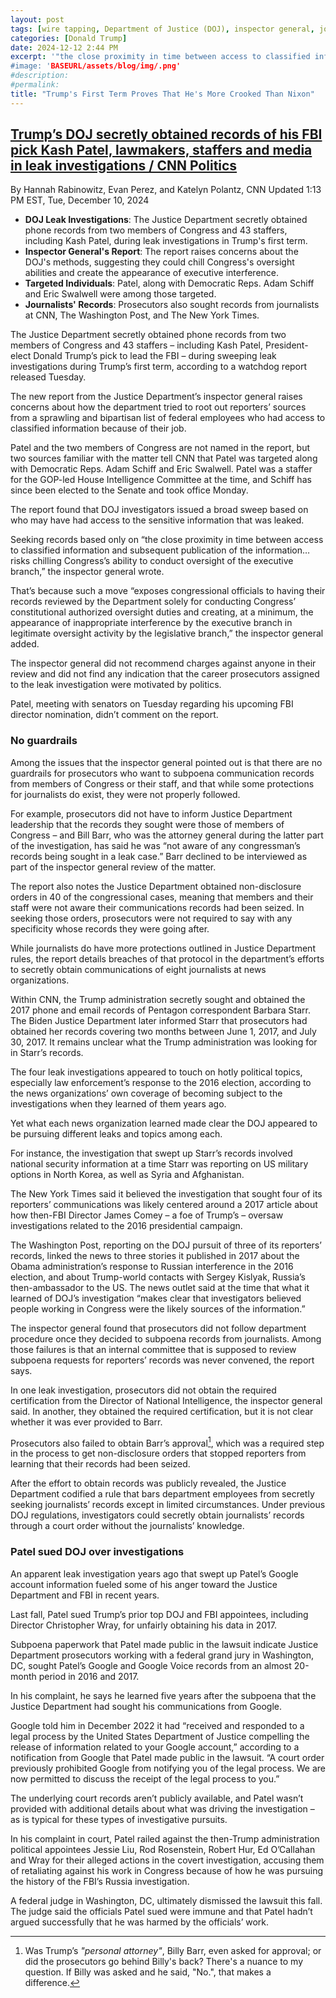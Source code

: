 ```yaml
---
layout: post
tags: [wire tapping, Department of Justice (DOJ), inspector general, journalists, Congress, Weaponizing Justice, politics]
categories: [Donald Trump]
date: 2024-12-12 2:44 PM
excerpt: '"the close proximity in time between access to classified information and subsequent publication of the information… risks chilling Congress’s ability to conduct oversight of the executive branch,” the inspector general wrote."
#image: 'BASEURL/assets/blog/img/.png'
#description:
#permalink:
title: "Trump's First Term Proves That He's More Crooked Than Nixon"
---
```



## [Trump’s DOJ secretly obtained records of his FBI pick Kash Patel, lawmakers, staffers and media in leak investigations / CNN Politics](https://www.cnn.com/2024/12/10/politics/justice-department-spying-congress-patel-trump-ig-report/index.html)

By Hannah Rabinowitz, Evan Perez, and Katelyn Polantz, CNN
Updated 1:13 PM EST, Tue, December 10, 2024

- **DOJ Leak Investigations**: The Justice Department secretly obtained phone records from two members of Congress and 43 staffers, including Kash Patel, during leak investigations in Trump's first term.
- **Inspector General's Report**: The report raises concerns about the DOJ's methods, suggesting they could chill Congress's oversight abilities and create the appearance of executive interference.
- **Targeted Individuals**: Patel, along with Democratic Reps. Adam Schiff and Eric Swalwell were among those targeted.
- **Journalists' Records**: Prosecutors also sought records from journalists at CNN, The Washington Post, and The New York Times.

The Justice Department secretly obtained phone records from two members of Congress and 43 staffers – including Kash Patel, President-elect Donald Trump’s pick to lead the FBI – during sweeping leak investigations during Trump’s first term, according to a watchdog report released Tuesday.

The new report from the Justice Department’s inspector general raises concerns about how the department tried to root out reporters’ sources from a sprawling and bipartisan list of federal employees who had access to classified information because of their job.

Patel and the two members of Congress are not named in the report, but two sources familiar with the matter tell CNN that Patel was targeted along with Democratic Reps. Adam Schiff and Eric Swalwell. Patel was a staffer for the GOP-led House Intelligence Committee at the time, and Schiff has since been elected to the Senate and took office Monday.

The report found that DOJ investigators issued a broad sweep based on who may have had access to the sensitive information that was leaked.

Seeking records based only on “the close proximity in time between access to classified information and subsequent publication of the information… risks chilling Congress’s ability to conduct oversight of the executive branch,” the inspector general wrote.

That’s because such a move “exposes congressional officials to having their records reviewed by the Department solely for conducting Congress’ constitutional authorized oversight duties and creating, at a minimum, the appearance of inappropriate interference by the executive branch in legitimate oversight activity by the legislative branch,” the inspector general added.

The inspector general did not recommend charges against anyone in their review and did not find any indication that the career prosecutors assigned to the leak investigation were motivated by politics.

Patel, meeting with senators on Tuesday regarding his upcoming FBI director nomination, didn’t comment on the report.

### No guardrails

Among the issues that the inspector general pointed out is that there are no guardrails for prosecutors who want to subpoena communication records from members of Congress or their staff, and that while some protections for journalists do exist, they were not properly followed.

For example, prosecutors did not have to inform Justice Department leadership that the records they sought were those of members of Congress – and Bill Barr, who was the attorney general during the latter part of the investigation, has said he was “not aware of any congressman’s records being sought in a leak case.” Barr declined to be interviewed as part of the inspector general review of the matter.

The report also notes the Justice Department obtained non-disclosure orders in 40 of the congressional cases, meaning that members and their staff were not aware their communications records had been seized. In seeking those orders, prosecutors were not required to say with any specificity whose records they were going after.

While journalists do have more protections outlined in Justice Department rules, the report details breaches of that protocol in the department’s efforts to secretly obtain communications of eight journalists at news organizations.

Within CNN, the Trump administration secretly sought and obtained the 2017 phone and email records of Pentagon correspondent Barbara Starr. The Biden Justice Department later informed Starr that prosecutors had obtained her records covering two months between June 1, 2017, and July 30, 2017. It remains unclear what the Trump administration was looking for in Starr’s records.

The four leak investigations appeared to touch on hotly political topics, especially law enforcement’s response to the 2016 election, according to the news organizations’ own coverage of becoming subject to the investigations when they learned of them years ago.

Yet what each news organization learned made clear the DOJ appeared to be pursuing different leaks and topics among each.

For instance, the investigation that swept up Starr’s records involved national security information at a time Starr was reporting on US military options in North Korea, as well as Syria and Afghanistan.

The New York Times said it believed the investigation that sought four of its reporters’ communications was likely centered around a 2017 article about how then-FBI Director James Comey – a foe of Trump’s – oversaw investigations related to the 2016 presidential campaign.

The Washington Post, reporting on the DOJ pursuit of three of its reporters’ records, linked the news to three stories it published in 2017 about the Obama administration’s response to Russian interference in the 2016 election, and about Trump-world contacts with Sergey Kislyak, Russia’s then-ambassador to the US. The news outlet said at the time that what it learned of DOJ’s investigation “makes clear that investigators believed people working in Congress were the likely sources of the information.”

The inspector general found that prosecutors did not follow department procedure once they decided to subpoena records from journalists. Among those failures is that an internal committee that is supposed to review subpoena requests for reporters’ records was never convened, the report says.

In one leak investigation, prosecutors did not obtain the required certification from the Director of National Intelligence, the inspector general said. In another, they obtained the required certification, but it is not clear whether it was ever provided to Barr.

Prosecutors also failed to obtain Barr’s approval[^11], which was a required step in the process to get non-disclosure orders that stopped reporters from learning that their records had been seized.

[^11]: Was Trump’s *"personal attorney"*, Billy Barr, even asked for approval; or did the prosecutors go behind Billy's back? There's a nuance to my question. If Billy was asked and he said, "No.", that makes a difference. 

After the effort to obtain records was publicly revealed, the Justice Department codified a rule that bars department employees from secretly seeking journalists’ records except in limited circumstances. Under previous DOJ regulations, investigators could secretly obtain journalists’ records through a court order without the journalists’ knowledge.

### Patel sued DOJ over investigations

An apparent leak investigation years ago that swept up Patel’s Google account information fueled some of his anger toward the Justice Department and FBI in recent years.

Last fall, Patel sued Trump’s prior top DOJ and FBI appointees, including Director Christopher Wray, for unfairly obtaining his data in 2017.

Subpoena paperwork that Patel made public in the lawsuit indicate Justice Department prosecutors working with a federal grand jury in Washington, DC, sought Patel’s Google and Google Voice records from an almost 20-month period in 2016 and 2017.

In his complaint, he says he learned five years after the subpoena that the Justice Department had sought his communications from Google.

Google told him in December 2022 it had “received and responded to a legal process by the United States Department of Justice compelling the release of information related to your Google account,” according to a notification from Google that Patel made public in the lawsuit. “A court order previously prohibited Google from notifying you of the legal process. We are now permitted to discuss the receipt of the legal process to you.”

The underlying court records aren’t publicly available, and Patel wasn’t provided with additional details about what was driving the investigation – as is typical for these types of investigative pursuits.

In his complaint in court, Patel railed against the then-Trump administration political appointees Jessie Liu, Rod Rosenstein, Robert Hur, Ed O’Callahan and Wray for their alleged actions in the covert investigation, accusing them of retaliating against his work in Congress because of how he was pursuing the history of the FBI’s Russia investigation.

A federal judge in Washington, DC, ultimately dismissed the lawsuit this fall. The judge said the officials Patel sued were immune and that Patel hadn’t argued successfully that he was harmed by the officials’ work.